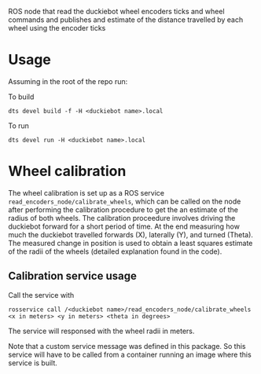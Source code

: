 ROS node that read the duckiebot wheel encoders ticks and wheel commands and publishes and estimate of the distance travelled by each wheel using the encoder ticks

# Usage 

Assuming in the root of the repo run:

To build
```
dts devel build -f -H <duckiebot name>.local
```

To run
```
dts devel run -H <duckiebot name>.local
```

# Wheel calibration
The wheel calibration is set up as a ROS service `read_encoders_node/calibrate_wheels`, which can be called on the node after performing the calibration procedure to get the an estimate of the radius of both wheels. The calibration proceedure involves driving the duckiebot forward for a short period of time. At the end measuring how much the duckiebot travelled forwards (X), laterally (Y), and turned (Theta). The measured change in position is used to obtain a least squares estimate of the radii of the wheels (detailed explanation found in the code).

## Calibration service usage

Call the service with
```
rosservice call /<duckiebot name>/read_encoders_node/calibrate_wheels <x in meters> <y in meters> <theta in degrees>
```
The service will responsed with the wheel radii in meters.

Note that a custom service message was defined in this package. So this service will have to be called from a container running an image where this service is built.